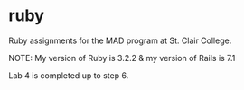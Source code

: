 # ruby
Ruby assignments for the MAD program at St. Clair College.

NOTE: My version of Ruby is 3.2.2 & my version of Rails is 7.1

Lab 4 is completed up to step 6.

